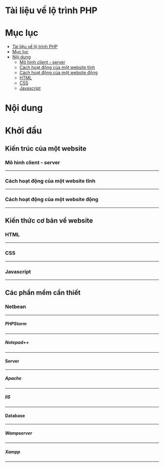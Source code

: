 Tài liệu về lộ trình PHP
==================


Mục lục
======
<!--ts-->
  - [Tài liệu về lộ trình PHP](#user-content-tài-liệu-về-lộ-trình-php)
  - [Mục lục](#user-content-mục-lục)
  - [Nội dung](#user-content-nội-dung)
	  - [Mô hình client - server](#user-content-mô-hình-client---server)
	  - [Cách hoạt động của một website tĩnh](#user-content-cách-hoạt-động-của-một-website-tĩnh)
	  - [Cách hoạt động của một website động](#user-content-cách-hoạt-động-của-một-website-động)
	  - [HTML](#user-content-html)
	  - [CSS](#user-content-css)
	  - [Javascript](#user-content-javascript)
<!--te-->


Nội dung
=======

# Khởi đầu

## Kiến trúc của một website
###  Mô hình client - server
--------------------------------------

###  Cách hoạt động của một website tĩnh
-----------------------------------------------------------

### Cách hoạt động của một website động
-----------------------------------------------------


## Kiến thức cơ bản về website
### HTML
---------------

### CSS
-----------

### Javascript
------------------



## Các phần mềm cần thiết
### Netbean
----------------

##### PHPStorm
----------------

##### Notepad++
----------------

#### Server
---------------
##### Apache
---------------
##### IIS
----------------

#### Database
------------------

##### Wampserver
-------------------

##### Xampp
----------------
<!--stackedit_data:
eyJoaXN0b3J5IjpbOTcxMDY4MDExLDgyOTE4MDY2NSwtNjMyNz
MzMzgzXX0=
-->